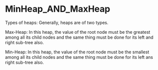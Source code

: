 # MinHeap_AND_MaxHeap

Types of heaps:
Generally, heaps are of two types.

Max-Heap: 
In this heap, the value of the root node must be the greatest among all its child nodes and the same thing must be done for its left and right sub-tree also.

Min-Heap: 
In this heap, the value of the root node must be the smallest among all its child nodes and the same thing must be done for its left ans right sub-tree also.
